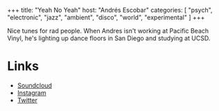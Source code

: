 +++
title: "Yeah No Yeah"
host: "Andrés Escobar"
categories: [
    "psych",
    "electronic",
    "jazz",
    "ambient",
    "disco",
    "world",
    "experimental"
]
+++

Nice tunes for rad people. When Andres isn't working at Pacific Beach Vinyl, he's lighting up dance floors in San Diego and studying at UCSD.

# Links

- [Soundcloud](https://soundcloud.com/andrescobarrr)
- [Instagram](https://www.instagram.com/andrescobarrr/)
- [Twitter](https://twitter.com/Andrescobarr)
